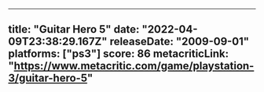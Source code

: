 
---
title: "Guitar Hero 5"
date: "2022-04-09T23:38:29.167Z"
releaseDate: "2009-09-01"
platforms: ["ps3"]
score: 86
metacriticLink: "https://www.metacritic.com/game/playstation-3/guitar-hero-5"
---
